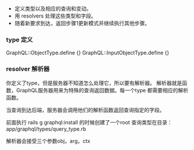 
* 定义类型以及相应的查询和变动。
* 用 resolvers 处理这些类型和字段。
* 随着新要求到达，返回步骤1更新模式并继续执行其他步骤。

### type 定义

GraphQL::ObjectType.define {}
GraphQL::InputObjectType.define {}

### resolver 解析器

你定义了type，但是服务器不知道怎么处理它，所以要有解析器。
解析器就是函数，GraphQL服务器用来为特殊的查询返回数据。每一个type
都需要相应的解析函数。

当查询到达后端，服务器会调用他们的解析函数返回查询指定的字段。

前面执行 rails g graphql:install 的时候创建了一个root 查询类型在目录：
app/graphql/types/query_type.rb

解析器会接受三个参数obj，arg，ctx

